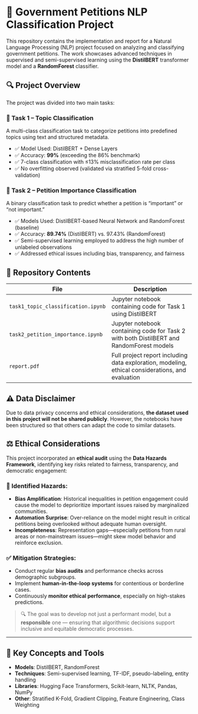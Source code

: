 # 📝 Government Petitions NLP Classification Project

This repository contains the implementation and report for a Natural Language Processing (NLP) project focused on analyzing and classifying government petitions. The work showcases advanced techniques in supervised and semi-supervised learning using the **DistilBERT** transformer model and a **RandomForest** classifier.

## 🔍 Project Overview

The project was divided into two main tasks:

### 📌 Task 1 – Topic Classification
A multi-class classification task to categorize petitions into predefined topics using text and structured metadata.

- ✅ Model Used: DistilBERT + Dense Layers
- ✅ Accuracy: **99%** (exceeding the 86% benchmark)
- ✅ 7-class classification with ≤13% misclassification rate per class
- ✅ No overfitting observed (validated via stratified 5-fold cross-validation)

### 📌 Task 2 – Petition Importance Classification
A binary classification task to predict whether a petition is “important” or “not important.”

- ✅ Models Used: DistilBERT-based Neural Network and RandomForest (baseline)
- ✅ Accuracy: **89.74%** (DistilBERT) vs. 97.43% (RandomForest)
- ✅ Semi-supervised learning employed to address the high number of unlabeled observations
- ✅ Addressed ethical issues including bias, transparency, and fairness

## 📁 Repository Contents

| File | Description |
|------|-------------|
| `task1_topic_classification.ipynb` | Jupyter notebook containing code for Task 1 using DistilBERT |
| `task2_petition_importance.ipynb` | Jupyter notebook containing code for Task 2 with both DistilBERT and RandomForest models |
| `report.pdf` | Full project report including data exploration, modeling, ethical considerations, and evaluation |

## ⚠️ Data Disclaimer

Due to data privacy concerns and ethical considerations, **the dataset used in this project will not be shared publicly**. However, the notebooks have been structured so that others can adapt the code to similar datasets.

## ⚖️ Ethical Considerations

This project incorporated an **ethical audit** using the **Data Hazards Framework**, identifying key risks related to fairness, transparency, and democratic engagement:

### 🧠 Identified Hazards:

- **Bias Amplification**: Historical inequalities in petition engagement could cause the model to deprioritize important issues raised by marginalized communities.
- **Automation Surprise**: Over-reliance on the model might result in critical petitions being overlooked without adequate human oversight.
- **Incompleteness**: Representation gaps—especially petitions from rural areas or non-mainstream issues—might skew model behavior and reinforce exclusion.

### ✅ Mitigation Strategies:

- Conduct regular **bias audits** and performance checks across demographic subgroups.
- Implement **human-in-the-loop systems** for contentious or borderline cases.
- Continuously **monitor ethical performance**, especially on high-stakes predictions.

> 🔍 The goal was to develop not just a performant model, but a **responsible** one — ensuring that algorithmic decisions support inclusive and equitable democratic processes.

---

## 🧠 Key Concepts and Tools

- **Models**: DistilBERT, RandomForest
- **Techniques**: Semi-supervised learning, TF-IDF, pseudo-labeling, entity handling
- **Libraries**: Hugging Face Transformers, Scikit-learn, NLTK, Pandas, NumPy
- **Other**: Stratified K-Fold, Gradient Clipping, Feature Engineering, Class Weighting